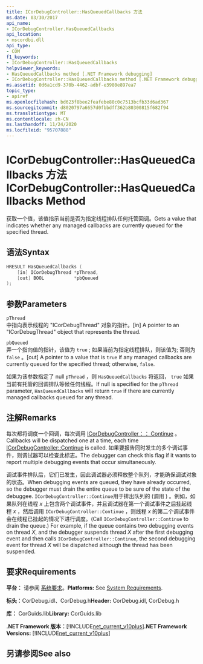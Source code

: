 ```yaml
---
title: ICorDebugController::HasQueuedCallbacks 方法
ms.date: 03/30/2017
api_name:
- ICorDebugController.HasQueuedCallbacks
api_location:
- mscordbi.dll
api_type:
- COM
f1_keywords:
- ICorDebugController::HasQueuedCallbacks
helpviewer_keywords:
- HasQueuedCallbacks method [.NET Framework debugging]
- ICorDebugController::HasQueuedCallbacks method [.NET Framework debugging]
ms.assetid: 0d6a1cd9-370b-4462-adbf-e3980e897ea7
topic_type:
- apiref
ms.openlocfilehash: bd623f8bee2feafebe80c0c7513bcfb33d6ad367
ms.sourcegitcommit: d8020797a6657d0fbbdff362b80300815f682f94
ms.translationtype: MT
ms.contentlocale: zh-CN
ms.lasthandoff: 11/24/2020
ms.locfileid: "95707888"
---
```

# <a name="icordebugcontrollerhasqueuedcallbacks-method"></a><span data-ttu-id="66511-102">ICorDebugController::HasQueuedCallbacks 方法</span><span class="sxs-lookup"><span data-stu-id="66511-102">ICorDebugController::HasQueuedCallbacks Method</span></span>

<span data-ttu-id="66511-103">获取一个值，该值指示当前是否为指定线程排队任何托管回调。</span><span class="sxs-lookup"><span data-stu-id="66511-103">Gets a value that indicates whether any managed callbacks are currently queued for the specified thread.</span></span>  
  
## <a name="syntax"></a><span data-ttu-id="66511-104">语法</span><span class="sxs-lookup"><span data-stu-id="66511-104">Syntax</span></span>  
  
```cpp  
HRESULT HasQueuedCallbacks (  
    [in] ICorDebugThread *pThread,  
    [out] BOOL           *pbQueued  
);  
```  
  
## <a name="parameters"></a><span data-ttu-id="66511-105">参数</span><span class="sxs-lookup"><span data-stu-id="66511-105">Parameters</span></span>  

 `pThread`  
 <span data-ttu-id="66511-106">中指向表示线程的 "ICorDebugThread" 对象的指针。</span><span class="sxs-lookup"><span data-stu-id="66511-106">[in] A pointer to an "ICorDebugThread" object that represents the thread.</span></span>  
  
 `pbQueued`  
 <span data-ttu-id="66511-107">弄一个指向值的指针，该值为 `true` ; 如果当前为指定线程排队，则该值为; 否则为 `false` 。</span><span class="sxs-lookup"><span data-stu-id="66511-107">[out] A pointer to a value that is `true` if any managed callbacks are currently queued for the specified thread; otherwise, `false`.</span></span>  
  
 <span data-ttu-id="66511-108">如果为该参数指定了 null `pThread` ，则 `HasQueuedCallbacks` 将返回， `true` 如果当前有托管的回调排队等候任何线程。</span><span class="sxs-lookup"><span data-stu-id="66511-108">If null is specified for the `pThread` parameter, `HasQueuedCallbacks` will return `true` if there are currently managed callbacks queued for any thread.</span></span>  
  
## <a name="remarks"></a><span data-ttu-id="66511-109">注解</span><span class="sxs-lookup"><span data-stu-id="66511-109">Remarks</span></span>  

 <span data-ttu-id="66511-110">每次都将调度一个回调，每次调用 [ICorDebugController：： Continue](icordebugcontroller-continue-method.md) 。</span><span class="sxs-lookup"><span data-stu-id="66511-110">Callbacks will be dispatched one at a time, each time [ICorDebugController::Continue](icordebugcontroller-continue-method.md) is called.</span></span> <span data-ttu-id="66511-111">如果要报告同时发生的多个调试事件，则调试器可以检查此标志。</span><span class="sxs-lookup"><span data-stu-id="66511-111">The debugger can check this flag if it wants to report multiple debugging events that occur simultaneously.</span></span>  
  
 <span data-ttu-id="66511-112">调试事件排队后，它们已发生，因此调试器必须释放整个队列，才能确保调试对象的状态。</span><span class="sxs-lookup"><span data-stu-id="66511-112">When debugging events are queued, they have already occurred, so the debugger must drain the entire queue to be sure of the state of the debuggee.</span></span> <span data-ttu-id="66511-113">`ICorDebugController::Continue`用于排出队列的 (调用 ) 。例如，如果队列在线程 *x* 上包含两个调试事件，并且调试器在第一个调试事件之后挂起线程 *x* ，然后调用 `ICorDebugController::Continue` ，则线程 *x* 的第二个调试事件会在线程已挂起的情况下进行调度。</span><span class="sxs-lookup"><span data-stu-id="66511-113">(Call `ICorDebugController::Continue` to drain the queue.) For example, if the queue contains two debugging events on thread *X*, and the debugger suspends thread *X* after the first debugging event and then calls `ICorDebugController::Continue`, the second debugging event for thread *X* will be dispatched although the thread has been suspended.</span></span>  
  
## <a name="requirements"></a><span data-ttu-id="66511-114">要求</span><span class="sxs-lookup"><span data-stu-id="66511-114">Requirements</span></span>  

 <span data-ttu-id="66511-115">**平台：** 请参阅 [系统要求](../../get-started/system-requirements.md)。</span><span class="sxs-lookup"><span data-stu-id="66511-115">**Platforms:** See [System Requirements](../../get-started/system-requirements.md).</span></span>  
  
 <span data-ttu-id="66511-116">**标头**：CorDebug.idl、CorDebug.h</span><span class="sxs-lookup"><span data-stu-id="66511-116">**Header:** CorDebug.idl, CorDebug.h</span></span>  
  
 <span data-ttu-id="66511-117">**库：** CorGuids.lib</span><span class="sxs-lookup"><span data-stu-id="66511-117">**Library:** CorGuids.lib</span></span>  
  
 <span data-ttu-id="66511-118">**.NET Framework 版本：**[!INCLUDE[net_current_v10plus](../../../../includes/net-current-v10plus-md.md)]</span><span class="sxs-lookup"><span data-stu-id="66511-118">**.NET Framework Versions:** [!INCLUDE[net_current_v10plus](../../../../includes/net-current-v10plus-md.md)]</span></span>  
  
## <a name="see-also"></a><span data-ttu-id="66511-119">另请参阅</span><span class="sxs-lookup"><span data-stu-id="66511-119">See also</span></span>
